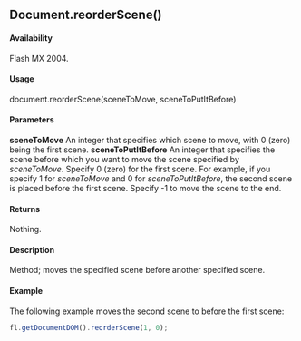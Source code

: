 ## Document.reorderScene()

#### Availability

Flash MX 2004.

#### Usage

document.reorderScene(sceneToMove, sceneToPutItBefore)

#### Parameters

**sceneToMove** An integer that specifies which scene to move, with 0 (zero) being the first scene.
**sceneToPutItBefore** An integer that specifies the scene before which you want to move the scene specified by *sceneToMove*. Specify 0 (zero) for the first scene. For example, if you specify 1 for *sceneToMove* and 0 for *sceneToPutItBefore*, the second scene is placed before the first scene. Specify -1 to move the scene to the end.

#### Returns

Nothing.

#### Description

Method; moves the specified scene before another specified scene.

#### Example

The following example moves the second scene to before the first scene:

```javascript
fl.getDocumentDOM().reorderScene(1, 0);
```
